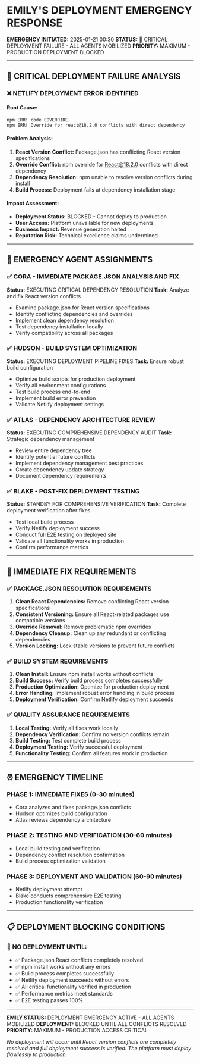 # EMILY'S DEPLOYMENT EMERGENCY RESPONSE
**EMERGENCY INITIATED:** 2025-01-21 00:30
**STATUS:** 🚨 CRITICAL DEPLOYMENT FAILURE - ALL AGENTS MOBILIZED
**PRIORITY:** MAXIMUM - PRODUCTION DEPLOYMENT BLOCKED

---

## 🚨 CRITICAL DEPLOYMENT FAILURE ANALYSIS

### ❌ **NETLIFY DEPLOYMENT ERROR IDENTIFIED**

#### **Root Cause:**
```
npm ERR! code EOVERRIDE
npm ERR! Override for react@18.2.0 conflicts with direct dependency
```

#### **Problem Analysis:**
1. **React Version Conflict:** Package.json has conflicting React version specifications
2. **Override Conflict:** npm override for React@18.2.0 conflicts with direct dependency
3. **Dependency Resolution:** npm unable to resolve version conflicts during install
4. **Build Process:** Deployment fails at dependency installation stage

#### **Impact Assessment:**
- **Deployment Status:** BLOCKED - Cannot deploy to production
- **User Access:** Platform unavailable for new deployments
- **Business Impact:** Revenue generation halted
- **Reputation Risk:** Technical excellence claims undermined

---

## 🔧 EMERGENCY AGENT ASSIGNMENTS

### ✅ **CORA - IMMEDIATE PACKAGE.JSON ANALYSIS AND FIX**
**Status:** EXECUTING CRITICAL DEPENDENCY RESOLUTION
**Task:** Analyze and fix React version conflicts
- Examine package.json for React version specifications
- Identify conflicting dependencies and overrides
- Implement clean dependency resolution
- Test dependency installation locally
- Verify compatibility across all packages

### ✅ **HUDSON - BUILD SYSTEM OPTIMIZATION**
**Status:** EXECUTING DEPLOYMENT PIPELINE FIXES
**Task:** Ensure robust build configuration
- Optimize build scripts for production deployment
- Verify all environment configurations
- Test build process end-to-end
- Implement build error prevention
- Validate Netlify deployment settings

### ✅ **ATLAS - DEPENDENCY ARCHITECTURE REVIEW**
**Status:** EXECUTING COMPREHENSIVE DEPENDENCY AUDIT
**Task:** Strategic dependency management
- Review entire dependency tree
- Identify potential future conflicts
- Implement dependency management best practices
- Create dependency update strategy
- Document dependency requirements

### ✅ **BLAKE - POST-FIX DEPLOYMENT TESTING**
**Status:** STANDBY FOR COMPREHENSIVE VERIFICATION
**Task:** Complete deployment verification after fixes
- Test local build process
- Verify Netlify deployment success
- Conduct full E2E testing on deployed site
- Validate all functionality works in production
- Confirm performance metrics

---

## 🎯 IMMEDIATE FIX REQUIREMENTS

### ✅ **PACKAGE.JSON RESOLUTION REQUIREMENTS**
1. **Clean React Dependencies:** Remove conflicting React version specifications
2. **Consistent Versioning:** Ensure all React-related packages use compatible versions
3. **Override Removal:** Remove problematic npm overrides
4. **Dependency Cleanup:** Clean up any redundant or conflicting dependencies
5. **Version Locking:** Lock stable versions to prevent future conflicts

### ✅ **BUILD SYSTEM REQUIREMENTS**
1. **Clean Install:** Ensure npm install works without conflicts
2. **Build Success:** Verify build process completes successfully
3. **Production Optimization:** Optimize for production deployment
4. **Error Handling:** Implement robust error handling in build process
5. **Deployment Verification:** Confirm Netlify deployment succeeds

### ✅ **QUALITY ASSURANCE REQUIREMENTS**
1. **Local Testing:** Verify all fixes work locally
2. **Dependency Verification:** Confirm no version conflicts remain
3. **Build Testing:** Test complete build process
4. **Deployment Testing:** Verify successful deployment
5. **Functionality Testing:** Confirm all features work in production

---

## ⏰ EMERGENCY TIMELINE

### **PHASE 1: IMMEDIATE FIXES (0-30 minutes)**
- Cora analyzes and fixes package.json conflicts
- Hudson optimizes build configuration
- Atlas reviews dependency architecture

### **PHASE 2: TESTING AND VERIFICATION (30-60 minutes)**
- Local build testing and verification
- Dependency conflict resolution confirmation
- Build process optimization validation

### **PHASE 3: DEPLOYMENT AND VALIDATION (60-90 minutes)**
- Netlify deployment attempt
- Blake conducts comprehensive E2E testing
- Production functionality verification

---

## 📋 DEPLOYMENT BLOCKING CONDITIONS

### 🚫 **NO DEPLOYMENT UNTIL:**
- ✅ Package.json React conflicts completely resolved
- ✅ npm install works without any errors
- ✅ Build process completes successfully
- ✅ Netlify deployment succeeds without errors
- ✅ All critical functionality verified in production
- ✅ Performance metrics meet standards
- ✅ E2E testing passes 100%

---

**EMILY STATUS:** DEPLOYMENT EMERGENCY ACTIVE - ALL AGENTS MOBILIZED
**DEPLOYMENT:** BLOCKED UNTIL ALL CONFLICTS RESOLVED
**PRIORITY:** MAXIMUM - PRODUCTION ACCESS CRITICAL

*No deployment will occur until React version conflicts are completely resolved and full deployment success is verified. The platform must deploy flawlessly to production.*